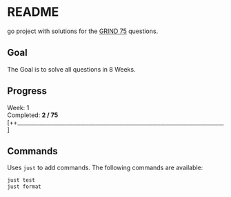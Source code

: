 # README

go project with solutions for the [GRIND 75](https://www.techinterviewhandbook.org/grind75) questions.

## Goal

The Goal is to solve all questions in 8 Weeks.

## Progress

Week: 1\
Completed: **2 / 75**\
[++___________________________________________________________________________]


## Commands

Uses `just` to add commands. The following commands are available:

```makefile
just test 
just format
```
